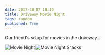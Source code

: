 ```yaml
---
date: 2017-10-07 10:10
title: Driveway Movie Night
tags: random
published: True
---
```


Our friend's setup for movies in the driveway… 

 ![Movie Night](/images/movienight.jpg)
 ![Movie Night Snacks](/images/movienightsnacks.jpg)
 
